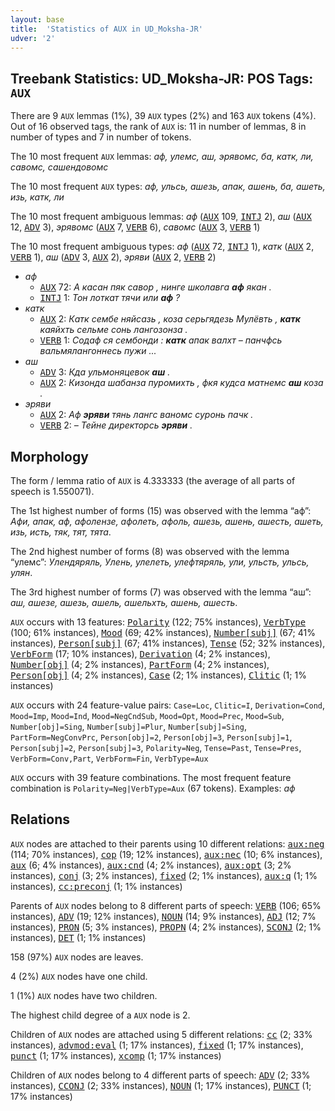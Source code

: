 ```yaml
---
layout: base
title:  'Statistics of AUX in UD_Moksha-JR'
udver: '2'
---
```


## Treebank Statistics: UD_Moksha-JR: POS Tags: `AUX`

There are 9 `AUX` lemmas (1%), 39 `AUX` types (2%) and 163 `AUX` tokens (4%).
Out of 16 observed tags, the rank of `AUX` is: 11 in number of lemmas, 8 in number of types and 7 in number of tokens.

The 10 most frequent `AUX` lemmas: <em>аф, улемс, аш, эрявомс, ба, катк, ли, савомс, сашендовомс</em>

The 10 most frequent `AUX` types:  <em>аф, ульсь, ашезь, апак, ашень, ба, ашеть, изь, катк, ли</em>

The 10 most frequent ambiguous lemmas: <em>аф</em> (<tt><a href="mdf_jr-pos-AUX.html">AUX</a></tt> 109, <tt><a href="mdf_jr-pos-INTJ.html">INTJ</a></tt> 2), <em>аш</em> (<tt><a href="mdf_jr-pos-AUX.html">AUX</a></tt> 12, <tt><a href="mdf_jr-pos-ADV.html">ADV</a></tt> 3), <em>эрявомс</em> (<tt><a href="mdf_jr-pos-AUX.html">AUX</a></tt> 7, <tt><a href="mdf_jr-pos-VERB.html">VERB</a></tt> 6), <em>савомс</em> (<tt><a href="mdf_jr-pos-AUX.html">AUX</a></tt> 3, <tt><a href="mdf_jr-pos-VERB.html">VERB</a></tt> 1)

The 10 most frequent ambiguous types:  <em>аф</em> (<tt><a href="mdf_jr-pos-AUX.html">AUX</a></tt> 72, <tt><a href="mdf_jr-pos-INTJ.html">INTJ</a></tt> 1), <em>катк</em> (<tt><a href="mdf_jr-pos-AUX.html">AUX</a></tt> 2, <tt><a href="mdf_jr-pos-VERB.html">VERB</a></tt> 1), <em>аш</em> (<tt><a href="mdf_jr-pos-ADV.html">ADV</a></tt> 3, <tt><a href="mdf_jr-pos-AUX.html">AUX</a></tt> 2), <em>эряви</em> (<tt><a href="mdf_jr-pos-AUX.html">AUX</a></tt> 2, <tt><a href="mdf_jr-pos-VERB.html">VERB</a></tt> 2)


* <em>аф</em>
  * <tt><a href="mdf_jr-pos-AUX.html">AUX</a></tt> 72: <em>А касан пяк савор , нинге школавга <b>аф</b> якан .</em>
  * <tt><a href="mdf_jr-pos-INTJ.html">INTJ</a></tt> 1: <em>Тон лоткат тячи или <b>аф</b> ?</em>
* <em>катк</em>
  * <tt><a href="mdf_jr-pos-AUX.html">AUX</a></tt> 2: <em>Катк сембе няйсазь , коза серьгядезь Мулёвть , <b>катк</b> каяйхть сельме сонь лангозонза .</em>
  * <tt><a href="mdf_jr-pos-VERB.html">VERB</a></tt> 1: <em>Содаф ся сембонди : <b>катк</b> апак валхт – панчфсь вальмялангоннесь пужи ...</em>
* <em>аш</em>
  * <tt><a href="mdf_jr-pos-ADV.html">ADV</a></tt> 3: <em>Кда ульмоняцевок <b>аш</b> .</em>
  * <tt><a href="mdf_jr-pos-AUX.html">AUX</a></tt> 2: <em>Кизонда шабанза пуромихть , фкя кудса матнемс <b>аш</b> коза .</em>
* <em>эряви</em>
  * <tt><a href="mdf_jr-pos-AUX.html">AUX</a></tt> 2: <em>Аф <b>эряви</b> тянь лангс ваномс суронь пачк .</em>
  * <tt><a href="mdf_jr-pos-VERB.html">VERB</a></tt> 2: <em>– Тейне директорсь <b>эряви</b> .</em>

## Morphology

The form / lemma ratio of `AUX` is 4.333333 (the average of all parts of speech is 1.550071).

The 1st highest number of forms (15) was observed with the lemma “аф”: <em>Афи, апак, аф, афолензе, афолеть, афоль, ашезь, ашень, ашесть, ашеть, изь, исть, тяк, тят, тята</em>.

The 2nd highest number of forms (8) was observed with the lemma “улемс”: <em>Улендяряль, Улень, улелеть, улефтяряль, ули, ульсть, ульсь, улян</em>.

The 3rd highest number of forms (7) was observed with the lemma “аш”: <em>аш, ашезе, ашезь, ашель, ашельхть, ашень, ашесть</em>.

`AUX` occurs with 13 features: <tt><a href="mdf_jr-feat-Polarity.html">Polarity</a></tt> (122; 75% instances), <tt><a href="mdf_jr-feat-VerbType.html">VerbType</a></tt> (100; 61% instances), <tt><a href="mdf_jr-feat-Mood.html">Mood</a></tt> (69; 42% instances), <tt><a href="mdf_jr-feat-Number-subj.html">Number[subj]</a></tt> (67; 41% instances), <tt><a href="mdf_jr-feat-Person-subj.html">Person[subj]</a></tt> (67; 41% instances), <tt><a href="mdf_jr-feat-Tense.html">Tense</a></tt> (52; 32% instances), <tt><a href="mdf_jr-feat-VerbForm.html">VerbForm</a></tt> (17; 10% instances), <tt><a href="mdf_jr-feat-Derivation.html">Derivation</a></tt> (4; 2% instances), <tt><a href="mdf_jr-feat-Number-obj.html">Number[obj]</a></tt> (4; 2% instances), <tt><a href="mdf_jr-feat-PartForm.html">PartForm</a></tt> (4; 2% instances), <tt><a href="mdf_jr-feat-Person-obj.html">Person[obj]</a></tt> (4; 2% instances), <tt><a href="mdf_jr-feat-Case.html">Case</a></tt> (2; 1% instances), <tt><a href="mdf_jr-feat-Clitic.html">Clitic</a></tt> (1; 1% instances)

`AUX` occurs with 24 feature-value pairs: `Case=Loc`, `Clitic=I`, `Derivation=Cond`, `Mood=Imp`, `Mood=Ind`, `Mood=NegCndSub`, `Mood=Opt`, `Mood=Prec`, `Mood=Sub`, `Number[obj]=Sing`, `Number[subj]=Plur`, `Number[subj]=Sing`, `PartForm=NegConvPrc`, `Person[obj]=2`, `Person[obj]=3`, `Person[subj]=1`, `Person[subj]=2`, `Person[subj]=3`, `Polarity=Neg`, `Tense=Past`, `Tense=Pres`, `VerbForm=Conv,Part`, `VerbForm=Fin`, `VerbType=Aux`

`AUX` occurs with 39 feature combinations.
The most frequent feature combination is `Polarity=Neg|VerbType=Aux` (67 tokens).
Examples: <em>аф</em>


## Relations

`AUX` nodes are attached to their parents using 10 different relations: <tt><a href="mdf_jr-dep-aux-neg.html">aux:neg</a></tt> (114; 70% instances), <tt><a href="mdf_jr-dep-cop.html">cop</a></tt> (19; 12% instances), <tt><a href="mdf_jr-dep-aux-nec.html">aux:nec</a></tt> (10; 6% instances), <tt><a href="mdf_jr-dep-aux.html">aux</a></tt> (6; 4% instances), <tt><a href="mdf_jr-dep-aux-cnd.html">aux:cnd</a></tt> (4; 2% instances), <tt><a href="mdf_jr-dep-aux-opt.html">aux:opt</a></tt> (3; 2% instances), <tt><a href="mdf_jr-dep-conj.html">conj</a></tt> (3; 2% instances), <tt><a href="mdf_jr-dep-fixed.html">fixed</a></tt> (2; 1% instances), <tt><a href="mdf_jr-dep-aux-q.html">aux:q</a></tt> (1; 1% instances), <tt><a href="mdf_jr-dep-cc-preconj.html">cc:preconj</a></tt> (1; 1% instances)

Parents of `AUX` nodes belong to 8 different parts of speech: <tt><a href="mdf_jr-pos-VERB.html">VERB</a></tt> (106; 65% instances), <tt><a href="mdf_jr-pos-ADV.html">ADV</a></tt> (19; 12% instances), <tt><a href="mdf_jr-pos-NOUN.html">NOUN</a></tt> (14; 9% instances), <tt><a href="mdf_jr-pos-ADJ.html">ADJ</a></tt> (12; 7% instances), <tt><a href="mdf_jr-pos-PRON.html">PRON</a></tt> (5; 3% instances), <tt><a href="mdf_jr-pos-PROPN.html">PROPN</a></tt> (4; 2% instances), <tt><a href="mdf_jr-pos-SCONJ.html">SCONJ</a></tt> (2; 1% instances), <tt><a href="mdf_jr-pos-DET.html">DET</a></tt> (1; 1% instances)

158 (97%) `AUX` nodes are leaves.

4 (2%) `AUX` nodes have one child.

1 (1%) `AUX` nodes have two children.

The highest child degree of a `AUX` node is 2.

Children of `AUX` nodes are attached using 5 different relations: <tt><a href="mdf_jr-dep-cc.html">cc</a></tt> (2; 33% instances), <tt><a href="mdf_jr-dep-advmod-eval.html">advmod:eval</a></tt> (1; 17% instances), <tt><a href="mdf_jr-dep-fixed.html">fixed</a></tt> (1; 17% instances), <tt><a href="mdf_jr-dep-punct.html">punct</a></tt> (1; 17% instances), <tt><a href="mdf_jr-dep-xcomp.html">xcomp</a></tt> (1; 17% instances)

Children of `AUX` nodes belong to 4 different parts of speech: <tt><a href="mdf_jr-pos-ADV.html">ADV</a></tt> (2; 33% instances), <tt><a href="mdf_jr-pos-CCONJ.html">CCONJ</a></tt> (2; 33% instances), <tt><a href="mdf_jr-pos-NOUN.html">NOUN</a></tt> (1; 17% instances), <tt><a href="mdf_jr-pos-PUNCT.html">PUNCT</a></tt> (1; 17% instances)

